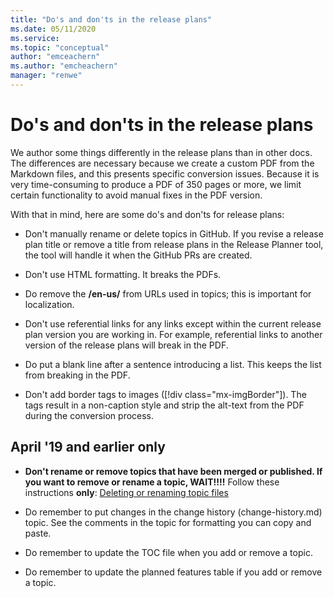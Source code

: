 ```yaml
---
title: "Do's and don'ts in the release plans"
ms.date: 05/11/2020
ms.service: 
ms.topic: "conceptual"
author: "emceachern"
ms.author: "emcheachern"
manager: "renwe"
---
```


# Do's and don'ts in the release plans

We author some things differently in the release plans than in other docs. The differences are necessary because we create a custom PDF from the Markdown files, and this presents specific conversion issues. Because it is very time-consuming to produce a PDF of 350 pages or more, we limit certain functionality to avoid manual fixes in the PDF version. 

With that in mind, here are some do's and don'ts for release plans:

- Don't manually rename or delete topics in GitHub. If you revise a release plan title or remove a title from release plans in the Release Planner tool, the tool will handle it when the GitHub PRs are created. 

- Don't use HTML formatting. It breaks the PDFs. 

- Do remove the **/en-us/** from URLs used in topics; this is important for localization.

- Don't use referential links for any links except within the current release plan version you are working in. For example, referential links to another version of the release plans will break in the PDF. 

- Do put a blank line after a sentence introducing a list. This keeps the list from breaking in the PDF.

- Don't add border tags to images ([!div class="mx-imgBorder"]). The tags result in a non-caption style and strip the alt-text from the PDF during the conversion process. 

## April '19 and earlier only

- **Don't rename or remove topics that have been merged or published. If you want to remove or rename a topic, WAIT!!!!** Follow these instructions **only**: [Deleting or renaming topic files](delete-rename.md)

- Do remember to put changes in the change history (change-history.md) topic. See the comments in the topic for formatting you can copy and paste.

- Do remember to update the TOC file when you add or remove a topic.  

- Do remember to update the planned features table if you add or remove a topic. 

